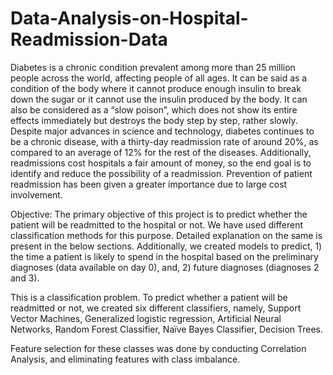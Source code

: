 # Data-Analysis-on-Hospital-Readmission-Data

Diabetes is a chronic condition prevalent among more than 25 million people across the world, affecting people of all ages. It can be said as a condition of the body where it cannot produce enough insulin to break down the sugar or it cannot use the insulin produced by the body. It can also be considered as a “slow poison”, which does not show its entire effects immediately but destroys the body step by step, rather slowly. Despite major advances in science and technology, diabetes continues to be a chronic disease, with a thirty-day readmission rate of around 20%, as compared to an average of 12% for the rest of the diseases. Additionally, readmissions cost hospitals a fair amount of money, so the end goal is to identify and reduce the possibility of a readmission. Prevention of patient readmission has been given a greater importance due to large cost involvement.

Objective: The primary objective of this project is to predict whether the patient will be readmitted to the hospital or not. We have used different classification methods for this purpose. Detailed explanation on the same is present in the below sections. Additionally, we created models to predict, 1) the time a patient is likely to spend in the hospital based on the preliminary diagnoses (data available on day 0), and, 2) future diagnoses (diagnoses 2 and 3).

This is a classification problem. To predict whether a patient will be readmitted or not, we created six different classifiers, namely, Support Vector Machines, Generalized logistic regression, Artificial Neural Networks, Random Forest Classifier, Naïve Bayes Classifier, Decision Trees.

Feature selection for these classes was done by conducting Correlation Analysis, and eliminating features with class imbalance.
